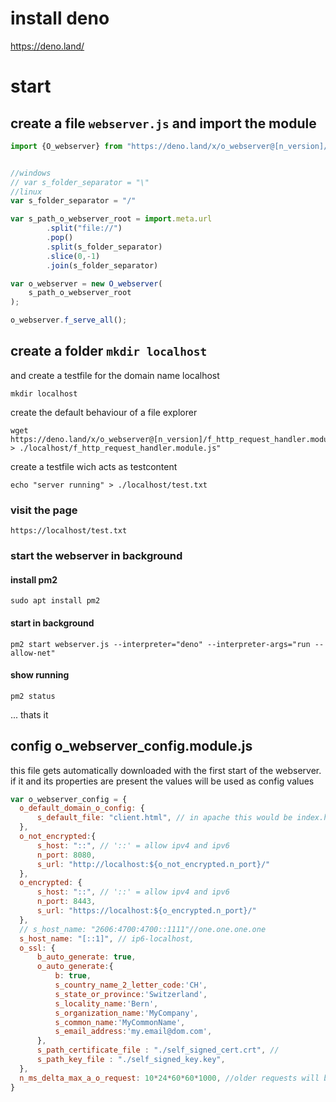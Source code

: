 # install deno 
https://deno.land/

# start  

## create a file `webserver.js` and import the module
```javascript
import {O_webserver} from "https://deno.land/x/o_webserver@[n_version]/O_webserver.module.js"


//windows
// var s_folder_separator = "\"
//linux
var s_folder_separator = "/"

var s_path_o_webserver_root = import.meta.url
        .split("file://")
        .pop()
        .split(s_folder_separator)
        .slice(0,-1)
        .join(s_folder_separator)

var o_webserver = new O_webserver(
    s_path_o_webserver_root
);

o_webserver.f_serve_all();

```
## create a folder `mkdir localhost`
and create a testfile for the domain name localhost
```
mkdir localhost
```
create the default behaviour of a file explorer
```
wget https://deno.land/x/o_webserver@[n_version]/f_http_request_handler.module.js.example > ./localhost/f_http_request_handler.module.js"
```
create a testfile wich acts as testcontent
```
echo "server running" > ./localhost/test.txt 
```
### visit the page 
```
https://localhost/test.txt
```
### start the webserver in background
####  install pm2 
```
sudo apt install pm2
```
#### start in background
```
pm2 start webserver.js --interpreter="deno" --interpreter-args="run --allow-net" 
```

#### show running 
```
pm2 status
```
...
thats it

## config o_webserver_config.module.js
this file gets automatically downloaded with the first start of the webserver. if it and its properties are present the values will be used as config values

```javascript
var o_webserver_config = {
  o_default_domain_o_config: {
      s_default_file: "client.html", // in apache this would be index.html
  },
  o_not_encrypted:{        
      s_host: "::", // '::' = allow ipv4 and ipv6
      n_port: 8080,
      s_url: "http://localhost:${o_not_encrypted.n_port}/"
  },
  o_encrypted: {
      s_host: "::", // '::' = allow ipv4 and ipv6
      n_port: 8443,
      s_url: "https://localhost:${o_encrypted.n_port}/"
  },
  // s_host_name: "2606:4700:4700::1111"//one.one.one.one
  s_host_name: "[::1]", // ip6-localhost,
  o_ssl: {
      b_auto_generate: true,
      o_auto_generate:{
          b: true, 
          s_country_name_2_letter_code:'CH', 
          s_state_or_province:'Switzerland', 
          s_locality_name:'Bern', 
          s_organization_name:'MyCompany', 
          s_common_name:'MyCommonName', 
          s_email_address:'my.email@dom.com', 
      },
      s_path_certificate_file : "./self_signed_cert.crt", // 
      s_path_key_file : "./self_signed_key.key",
  }, 
  n_ms_delta_max_a_o_request: 10*24*60*60*1000, //older requests will be delted
}
```